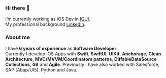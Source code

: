 ### Hi there 👋

I’m currently working as iOS Dev in [IQUI](https://iquii.com).<br>
My professional background [LinkedIn](https://www.linkedin.com/in/berardinelli-luca/).<br>

### About me
I have **6 years of experience** as **Software Developer**.<br>
Currently I develop iOS Apps with **Swift**, **SwiftUI**, **UIKit**, **Anchorage**, **Clean Architecture**, **MVC/MVVM/Coordinators patterns**, **DiffableDataSource Collections**, **Git** and **Agile**. Previously I have also worked with Salesforce, SAP (Abap/UI5), Python and Java.
